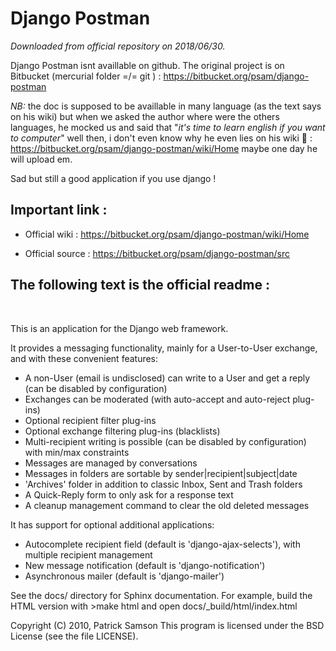 Django Postman
==============

*Downloaded from official repository on 2018/06/30.*

Django Postman isnt availlable on github.
The original project is on Bitbucket (mercurial folder =/= git ) : https://bitbucket.org/psam/django-postman

*NB:* the doc is supposed to be availlable in many language (as the text says on his wiki) but when we asked the author where were the others languages, he mocked us and said that "_it's time to learn english if you want to computer_"
well then, i don't even know why he even lies on his wiki :speak_no_evil: : https://bitbucket.org/psam/django-postman/wiki/Home maybe one day he will upload em.

Sad but still a good application if you use django ! 

Important link : 
---------

* Official wiki : https://bitbucket.org/psam/django-postman/wiki/Home

* Official source : https://bitbucket.org/psam/django-postman/src

**The following text is the official readme :**
--------------

<br />

This is an application for the Django web framework.

It provides a messaging functionality, mainly for a User-to-User exchange,
and with these convenient features:
- A non-User (email is undisclosed) can write to a User and get a reply
  (can be disabled by configuration)
- Exchanges can be moderated (with auto-accept and auto-reject plug-ins)
- Optional recipient filter plug-ins
- Optional exchange filtering plug-ins (blacklists)
- Multi-recipient writing is possible (can be disabled by configuration)
  with min/max constraints
- Messages are managed by conversations
- Messages in folders are sortable by sender|recipient|subject|date
- 'Archives' folder in addition to classic Inbox, Sent and Trash folders
- A Quick-Reply form to only ask for a response text
- A cleanup management command to clear the old deleted messages

It has support for optional additional applications:
- Autocomplete recipient field (default is 'django-ajax-selects'),
  with multiple recipient management
- New message notification (default is 'django-notification')
- Asynchronous mailer (default is 'django-mailer')

See the docs/ directory for Sphinx documentation.
For example, build the HTML version with >make html
and open docs/_build/html/index.html

Copyright (C) 2010, Patrick Samson
This program is licensed under the BSD License (see the file LICENSE).
